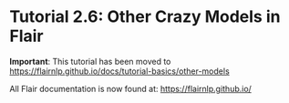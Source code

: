 # Tutorial 2.6: Other Crazy Models in Flair

**Important**: This tutorial has been moved to https://flairnlp.github.io/docs/tutorial-basics/other-models

All Flair documentation is now found at: https://flairnlp.github.io/ 